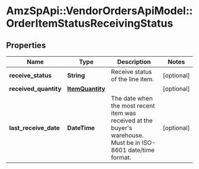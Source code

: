 # AmzSpApi::VendorOrdersApiModel::OrderItemStatusReceivingStatus

## Properties
Name | Type | Description | Notes
------------ | ------------- | ------------- | -------------
**receive_status** | **String** | Receive status of the line item. | [optional] 
**received_quantity** | [**ItemQuantity**](ItemQuantity.md) |  | [optional] 
**last_receive_date** | **DateTime** | The date when the most recent item was received at the buyer&#x27;s warehouse. Must be in ISO-8601 date/time format. | [optional] 

